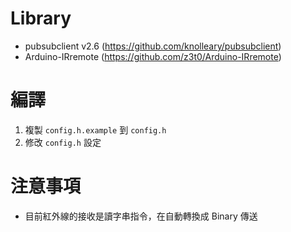 # Library
* pubsubclient v2.6 (https://github.com/knolleary/pubsubclient)
* Arduino-IRremote (https://github.com/z3t0/Arduino-IRremote)

# 編譯
1. 複製 `config.h.example` 到 `config.h`
2. 修改 `config.h` 設定
 
# 注意事項
* 目前紅外線的接收是讀字串指令，在自動轉換成 Binary 傳送
